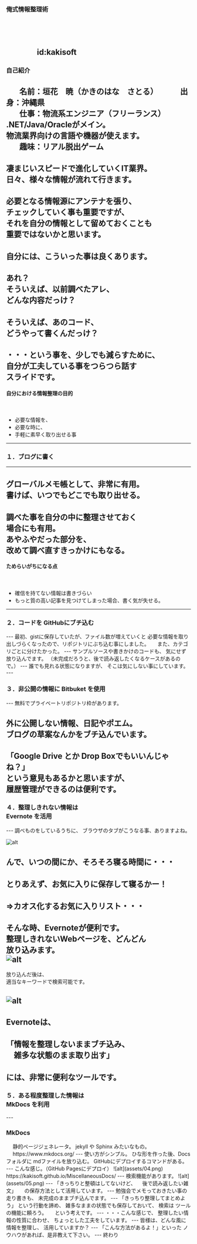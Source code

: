 ### 俺式情報整理術
　
　  
　  
　　　　id:kakisoft
---
### 自己紹介  
　  
**名前**：垣花　暁（かきのはな　さとる）    
　  
**出身**：沖縄県  
　  
**仕事**：物流系エンジニア（フリーランス）  
.NET/Java/Oracleがメイン。  
物流業界向けの言語や機器が使えます。  
　  
**趣味**：リアル脱出ゲーム
---
凄まじいスピードで進化していくIT業界。  
日々、様々な情報が流れて行きます。
---
必要となる情報源にアンテナを張り、  
チェックしていく事も重要ですが、  
それを自分の情報として留めておくことも  
重要ではないかと思います。
---
自分には、こういった事は良くあります。
---
あれ？  
そういえば、以前調べたアレ、  
どんな内容だっけ？
---
そういえば、あのコード、  
どうやって書くんだっけ？
---
・・・という事を、少しでも減らすために、  
自分が工夫している事をつらつら話す  
スライドです。
---
#### 自分における情報整理の目的
　　　
 * 必要な情報を、
 * 必要な時に、
 * 手軽に素早く取り出せる事
---
### １．ブログに書く
---
グローバルメモ帳として、非常に有用。  
書けば、いつでもどこでも取り出せる。  
　  
調べた事を自分の中に整理させておく  
場合にも有用。  
あやふやだった部分を、  
改めて調べ直すきっかけにもなる。
---
#### ためらいがちになる点

　  
 * 確信を持てない情報は書きづらい
 * もっと質の高い記事を見つけてしまった場合、書く気が失せる。
---
<h3 style="text-transform:none;">２．コードを GitHubにブチ込む</h3>
---
最初、gistに保存していたが、ファイル数が増えていくと
必要な情報を取り出しづらくなったので、リポジトリにぶち込む事にしました。  
　  
また、カテゴリごとに分けたかった。  
---
サンプルソースや書きかけのコードも、  
気にせず放り込んでます。  
（未完成だろうと、後で読み返したくなるケースがあるので。）
---
誰でも見れる状態になりますが、  
そこは気にしない事にしています。
---
<h3 style="text-transform:none;">３．非公開の情報に Bitbuket を使用</h3>
---
無料でプライベートリポジトリ枠があります。

外に公開しない情報、日記やポエム。  
ブログの草案なんかをブチ込んでいます。
---
「Google Drive とか Drop Boxでもいいんじゃね？」  
という意見もあるかと思いますが、  
履歴管理ができるのは便利です。
---
<h3 style="text-transform:none;">４．整理しきれない情報は <br>Evernote を活用</h3>
---
調べものをしているうちに、  
ブラウザのタブがこうなる事、ありますよね。

![alt](assets/01.png)

んで、いつの間にか、そろそろ寝る時間に・・・
---
とりあえず、お気に入りに保存して寝るかー！  
　  
 **⇒カオス化するお気に入りリスト・・・**
---
そんな時、Evernoteが便利です。  
整理しきれないWebページを、どんどん  
放り込みます。  
![alt](assets/02.png)
---
放り込んだ後は、  
適当なキーワードで検索可能です。

![alt](assets/03.png)
---
Evernoteは、  
　  
「情報を整理しないままブチ込み、  
　雑多な状態のまま取り出す」  
　  
には、非常に便利なツールです。
---
<h3 style="text-transform:none;">５．ある程度整理した情報は <br>MkDocs を利用</h3>
---
<h3 style="text-transform:none;">MkDocs</h3>
　  
静的ページジェネレータ。  
jekyll や Sphinx みたいなもの。  
　  
https://www.mkdocs.org/
---
使い方がシンプル。  
ひな形を作った後、Docsフォルダに  
mdファイルを放り込む。  
GitHubにデプロイするコマンドがある。
---
こんな感じ。（GitHub Pagesにデプロイ）
![alt](assets/04.png)  
https://kakisoft.github.io/MiscellaneousDocs/
--- 
検索機能があります。
![alt](assets/05.png)
---
「きっちりと整頓はしてないけど、  
　後で読み返したい雑文」  
　  
の保存方法として活用しています。
---
勉強会でメモっておきたい事の走り書きも、  
未完成のままブチ込んでます。  
---
「きっちり整理してまとめよう」  
という行動を諦め、  
雑多なままの状態でも保存しておいて、  
検索は ツールの機能に頼ろう。  
　  
という考えです。
---
・・・こんな感じで、  
整理したい情報の性質に合わせ、  
ちょっとした工夫をしています。
---
皆様は、どんな風に情報を整理し、  
活用していますか？
---
「こんな方法があるよ！」といった  
ノウハウがあれば、是非教えて下さい。
---
終わり


